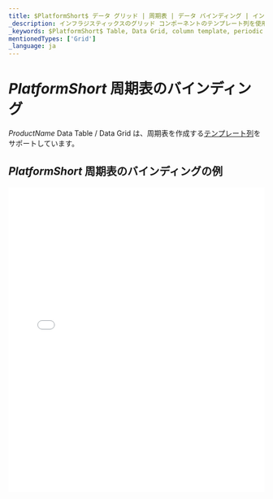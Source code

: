 ```yaml
---
title: $PlatformShort$ データ グリッド | 周期表 | データ バインディング | インフラジスティックス
_description: インフラジスティックスのグリッド コンポーネントのテンプレート列を使用して周期表を作成します。$ProductName$ テーブルのサンプルを是非お試しください!
_keywords: $PlatformShort$ Table, Data Grid, column template, periodic table, $ProductName$, data binding, Infragistics, $PlatformShort$ テーブル, データ グリッド, 列テンプレート, 周期表, データ バインディング, インフラジスティックス
mentionedTypes: ['Grid']
_language: ja
---
```


# $PlatformShort$ 周期表のバインディング

$ProductName$ Data Table / Data Grid は、周期表を作成する[テンプレート列](data-grid-column-types.md#テンプレート列)をサポートしています。

## $PlatformShort$ 周期表のバインディングの例

<div class="sample-container loading" style="height: 600px">
    <iframe id="data-grid-type-periodic-table-iframe" src='{environment:demosBaseUrl}/grids/data-grid-type-periodic-table' width="100%" height="100%" seamless frameBorder="0" onload="onXPlatSampleIframeContentLoaded(this);" alt="$PlatformShort$ 周期表のバインディングの例"></iframe>
</div>
<sample-button src="grids/data-grid/type-periodic-table"></sample-button>
